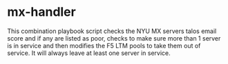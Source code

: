 # mx-handler

This combination playbook script checks the NYU MX servers talos email score
and if any are listed as poor, checks to make sure more than 1 server is in service and then 
modifies the F5 LTM pools to take them out of service. It will always leave at least one server 
in service.